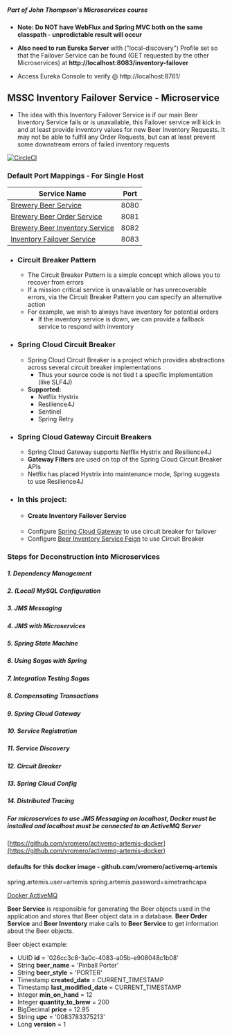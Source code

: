 
##### Part of John Thompson's Microservices course

- **Note: Do NOT have WebFlux and Spring MVC both on the same classpath - unpredictable result will occur**

- **Also need to run Eureka Server** with ("local-discovery") Profile set so that the Failover Service can be found (GET requested by the other Microservices)
    at **http://localhost:8083/inventory-failover**
- Access Eureka Console to verify @ http://localhost:8761/
  
  
## MSSC Inventory Failover Service - Microservice

- The idea with this Inventory Failover Service is if our main Beer Inventory Service fails or is unavailable, this Failover service
    will kick in and at least provide inventory values for new Beer Inventory Requests. It may not be able to fulfill any Order Requests,
    but can at least prevent some downstream errors of failed inventory requests

[![CircleCI](https://circleci.com/gh/kawgh1/mssc-inventory-failover.svg?style=svg)](https://circleci.com/gh/kawgh1/mssc-inventory-failover)

### Default Port Mappings - For Single Host
| Service Name | Port | 
| --------| -----|
| [Brewery Beer Service](https://github.com/kawgh1/mssc-beer-service) | 8080 |
| [Brewery Beer Order Service](https://github.com/kawgh1/mssc-beer-order-service) | 8081 |
| [Brewery Beer Inventory Service](https://github.com/kawgh1/mssc-beer-inventory-service) | 8082 |
| [Inventory Failover Service](https://github.com/kawgh1/mssc-inventory-failover) | 8083 |

- ### Circuit Breaker Pattern

    - The Circuit Breaker Pattern is a simple concept which allows you to recover from errors
    - If a mission critical service is unavailable or has unrecoverable errors, via the Circuit Breaker Pattern you can specify an alternative action
    - For example, we wish to always have inventory for potential orders
        - If the inventory service is down, we can provide a fallback service to respond with inventory

- ### Spring Cloud Circuit Breaker
    - Spring Cloud Circuit Breaker is a project which provides abstractions across several circuit breaker implementations
        - Thus your source code is not tied t a specific implementation (like SLF4J)
    - **Supported:**
        - Netflix Hystrix
        - Resilience4J
        - Sentinel
        - Spring Retry
        
- ### Spring Cloud Gateway Circuit Breakers
    - Spring Cloud Gateway supports Netflix Hystrix and Resilience4J
    - **Gateway Filters** are used on top of the Spring Cloud Circuit Breaker APIs
    - Netflix has placed Hystrix into maintenance mode, Spring suggests to use Resilience4J
    
- ### In this project:
    - #### Create Inventory Failover Service
    - Configure [Spring Cloud Gateway](https://github.com/kawgh1/mssc-brewery-gateway) to use circuit breaker for failover
    - Configure [Beer Inventory Service Feign](https://github.com/kawgh1/mssc-beer-inventory-service/tree/initial-project/src/main/java/com/kwgdev/beer/inventory/service/config) to use Circuit Breaker

### Steps for Deconstruction into  Microservices
##### 1. Dependency Management
##### 2. (Local) MySQL Configuration
##### 3. JMS Messaging
##### 4. JMS with Microservices
##### 5. Spring State Machine
##### 6. Using Sagas with Spring
##### 7. Integration Testing Sagas
##### 8. Compensating Transactions
##### 9. Spring Cloud Gateway
##### 10. Service Registration
##### 11. Service Discovery
##### 12. Circuit Breaker
##### 13. Spring Cloud Config
##### 14. Distributed Tracing

##### For microservices to use JMS Messaging on localhost, Docker must be installed and localhost must be connected to an ActiveMQ Server
[https://github.com/vromero/activemq-artemis-docker](https://github.com/vromero/activemq-artemis-docker)
#### defaults for this docker image - github.com/vromero/activemq-artemis
spring.artemis.user=artemis
spring.artemis.password=simetraehcapa
  
  
[Docker ActiveMQ](#docker-activemq)


**Beer Service** is responsible for generating the Beer objects used in the application and stores that Beer object data in a database. 
**Beer Order Service** and **Beer Inventory** make calls to **Beer Service** to get information about the Beer objects.

Beer object example:

- UUID **id** = '026cc3c8-3a0c-4083-a05b-e908048c1b08' 
- String **beer_name** = 'Pinball Porter' 
- String **beer_style** = 'PORTER' 
- Timestamp **created_date** = CURRENT_TIMESTAMP 
- Timestamp **last_modified_date** = CURRENT_TIMESTAMP 
- Integer **min_on_hand** = 12 
- Integer **quantity_to_brew** = 200 
- BigDecimal **price** = 12.95 
- String **upc** = '0083783375213' 
- Long **version** = 1

